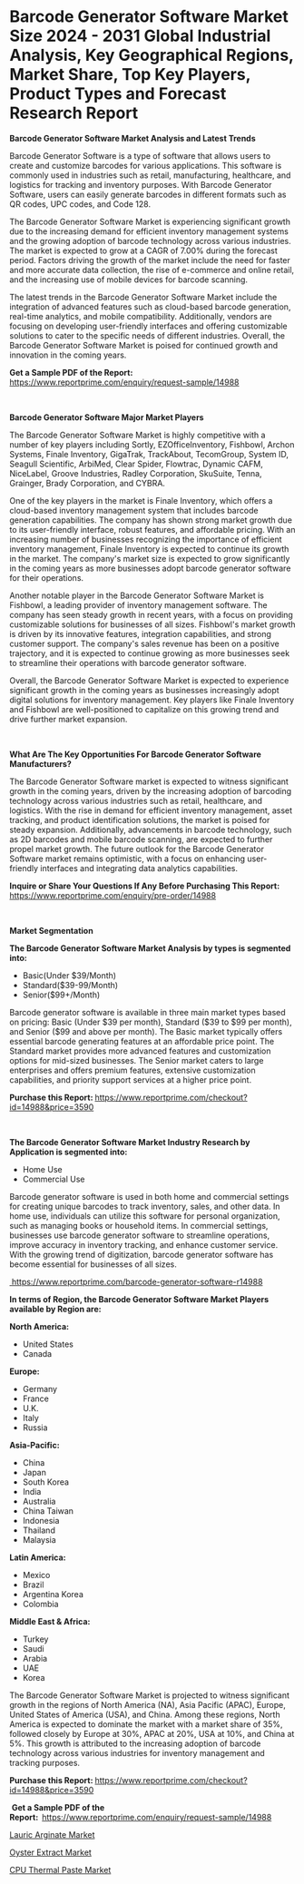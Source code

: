 <p><h1>Barcode Generator Software Market Size 2024 - 2031 Global Industrial Analysis, Key Geographical Regions, Market Share, Top Key Players, Product Types and Forecast Research Report</h1></p><p><strong>Barcode Generator Software Market Analysis and Latest Trends</strong></p>
<p><p>Barcode Generator Software is a type of software that allows users to create and customize barcodes for various applications. This software is commonly used in industries such as retail, manufacturing, healthcare, and logistics for tracking and inventory purposes. With Barcode Generator Software, users can easily generate barcodes in different formats such as QR codes, UPC codes, and Code 128.</p><p>The Barcode Generator Software Market is experiencing significant growth due to the increasing demand for efficient inventory management systems and the growing adoption of barcode technology across various industries. The market is expected to grow at a CAGR of 7.00% during the forecast period. Factors driving the growth of the market include the need for faster and more accurate data collection, the rise of e-commerce and online retail, and the increasing use of mobile devices for barcode scanning.</p><p>The latest trends in the Barcode Generator Software Market include the integration of advanced features such as cloud-based barcode generation, real-time analytics, and mobile compatibility. Additionally, vendors are focusing on developing user-friendly interfaces and offering customizable solutions to cater to the specific needs of different industries. Overall, the Barcode Generator Software Market is poised for continued growth and innovation in the coming years.</p></p>
<p><strong>Get a Sample PDF of the Report:&nbsp;</strong> <a href="https://www.reportprime.com/enquiry/request-sample/14988">https://www.reportprime.com/enquiry/request-sample/14988</a></p>
<p>&nbsp;</p>
<p><strong>Barcode Generator Software Major Market Players</strong></p>
<p><p>The Barcode Generator Software Market is highly competitive with a number of key players including Sortly, EZOfficeInventory, Fishbowl, Archon Systems, Finale Inventory, GigaTrak, TrackAbout, TecomGroup, System ID, Seagull Scientific, ArbiMed, Clear Spider, Flowtrac, Dynamic CAFM, NiceLabel, Groove Industries, Radley Corporation, SkuSuite, Tenna, Grainger, Brady Corporation, and CYBRA.</p><p>One of the key players in the market is Finale Inventory, which offers a cloud-based inventory management system that includes barcode generation capabilities. The company has shown strong market growth due to its user-friendly interface, robust features, and affordable pricing. With an increasing number of businesses recognizing the importance of efficient inventory management, Finale Inventory is expected to continue its growth in the market. The company's market size is expected to grow significantly in the coming years as more businesses adopt barcode generator software for their operations.</p><p>Another notable player in the Barcode Generator Software Market is Fishbowl, a leading provider of inventory management software. The company has seen steady growth in recent years, with a focus on providing customizable solutions for businesses of all sizes. Fishbowl's market growth is driven by its innovative features, integration capabilities, and strong customer support. The company's sales revenue has been on a positive trajectory, and it is expected to continue growing as more businesses seek to streamline their operations with barcode generator software.</p><p>Overall, the Barcode Generator Software Market is expected to experience significant growth in the coming years as businesses increasingly adopt digital solutions for inventory management. Key players like Finale Inventory and Fishbowl are well-positioned to capitalize on this growing trend and drive further market expansion.</p></p>
<p>&nbsp;</p>
<p><strong>What Are The Key Opportunities For Barcode Generator Software Manufacturers?</strong></p>
<p><p>The Barcode Generator Software market is expected to witness significant growth in the coming years, driven by the increasing adoption of barcoding technology across various industries such as retail, healthcare, and logistics. With the rise in demand for efficient inventory management, asset tracking, and product identification solutions, the market is poised for steady expansion. Additionally, advancements in barcode technology, such as 2D barcodes and mobile barcode scanning, are expected to further propel market growth. The future outlook for the Barcode Generator Software market remains optimistic, with a focus on enhancing user-friendly interfaces and integrating data analytics capabilities.</p></p>
<p><strong>Inquire or Share Your Questions If Any Before Purchasing This Report:</strong> <a href="https://www.reportprime.com/enquiry/pre-order/14988">https://www.reportprime.com/enquiry/pre-order/14988</a></p>
<p>&nbsp;</p>
<p><strong>Market Segmentation</strong></p>
<p><strong>The Barcode Generator Software Market Analysis by types is segmented into:</strong></p>
<p><ul><li>Basic(Under $39/Month)</li><li>Standard($39-99/Month)</li><li>Senior($99+/Month)</li></ul></p>
<p><p>Barcode generator software is available in three main market types based on pricing: Basic (Under $39 per month), Standard ($39 to $99 per month), and Senior ($99 and above per month). The Basic market typically offers essential barcode generating features at an affordable price point. The Standard market provides more advanced features and customization options for mid-sized businesses. The Senior market caters to large enterprises and offers premium features, extensive customization capabilities, and priority support services at a higher price point.</p></p>
<p><strong>Purchase this Report:&nbsp;</strong><a href="https://www.reportprime.com/checkout?id=14988&price=3590">https://www.reportprime.com/checkout?id=14988&price=3590</a></p>
<p>&nbsp;</p>
<p><strong>The Barcode Generator Software Market Industry Research by Application is segmented into:</strong></p>
<p><ul><li>Home Use</li><li>Commercial Use</li></ul></p>
<p><p>Barcode generator software is used in both home and commercial settings for creating unique barcodes to track inventory, sales, and other data. In home use, individuals can utilize this software for personal organization, such as managing books or household items. In commercial settings, businesses use barcode generator software to streamline operations, improve accuracy in inventory tracking, and enhance customer service. With the growing trend of digitization, barcode generator software has become essential for businesses of all sizes.</p></p>
<p><a href="https://www.reportprime.com/barcode-generator-software-r14988">&nbsp;https://www.reportprime.com/barcode-generator-software-r14988</a></p>
<p><strong>In terms of Region, the Barcode Generator Software Market Players available by Region are:</strong></p>
<p>
    <p> <strong> North America: </strong>
        <ul>
            <li>United States</li>
            <li>Canada</li>
        </ul>
        </p> 
    <p> <strong> Europe: </strong>
        <ul>
            <li>Germany</li>
            <li>France</li>
            <li>U.K.</li>
            <li>Italy</li>
            <li>Russia</li>
        </ul>
        </p> 
    <p> <strong> Asia-Pacific: </strong>
        <ul>
            <li>China</li>
            <li>Japan</li>
            <li>South Korea</li>
            <li>India</li>
            <li>Australia</li>
            <li>China Taiwan</li>
            <li>Indonesia</li>
            <li>Thailand</li>
            <li>Malaysia</li>
        </ul>
        </p> 
    <p> <strong> Latin America: </strong>
        <ul>
            <li>Mexico</li>
            <li>Brazil</li>
            <li>Argentina Korea</li>
            <li>Colombia</li>
        </ul>
        </p> 
    <p> <strong> Middle East & Africa: </strong>
        <ul>
            <li>Turkey</li>
            <li>Saudi</li>
            <li>Arabia</li>
            <li>UAE</li>
            <li>Korea</li>
        </ul>
    </p>
    </p>
<p><p>The Barcode Generator Software Market is projected to witness significant growth in the regions of North America (NA), Asia Pacific (APAC), Europe, United States of America (USA), and China. Among these regions, North America is expected to dominate the market with a market share of 35%, followed closely by Europe at 30%, APAC at 20%, USA at 10%, and China at 5%. This growth is attributed to the increasing adoption of barcode technology across various industries for inventory management and tracking purposes.</p></p>
<p><strong>Purchase this Report: </strong><a href="https://www.reportprime.com/checkout?id=14988&price=3590">https://www.reportprime.com/checkout?id=14988&price=3590</a></p>
<p>&nbsp;<strong>Get a Sample PDF of the Report:&nbsp;&nbsp;</strong><a href="https://www.reportprime.com/enquiry/request-sample/14988">https://www.reportprime.com/enquiry/request-sample/14988</a></p>
<p><strong></strong></p>
<p><p><a href="https://www.linkedin.com/pulse/lauric-arginate-market-size-global-industry-overview-segmentation-d1mye?trackingId=h5EvxujbS%2FGyh6u7CT0EuA%3D%3D">Lauric Arginate Market</a></p><p><a href="https://www.linkedin.com/pulse/global-oyster-extract-market-size-trends-insights-projections-yvfwc?trackingId=c2qKGzNG%2Fe31WqcbelTtCw%3D%3D">Oyster Extract Market</a></p><p><a href="https://www.linkedin.com/pulse/cpu-thermal-paste-market-size-focuses-dynamics-in-depth-analysis-yuhbe?trackingId=B%2BwBAqbxyWKbibbFZBrE7g%3D%3D">CPU Thermal Paste Market</a></p></p>